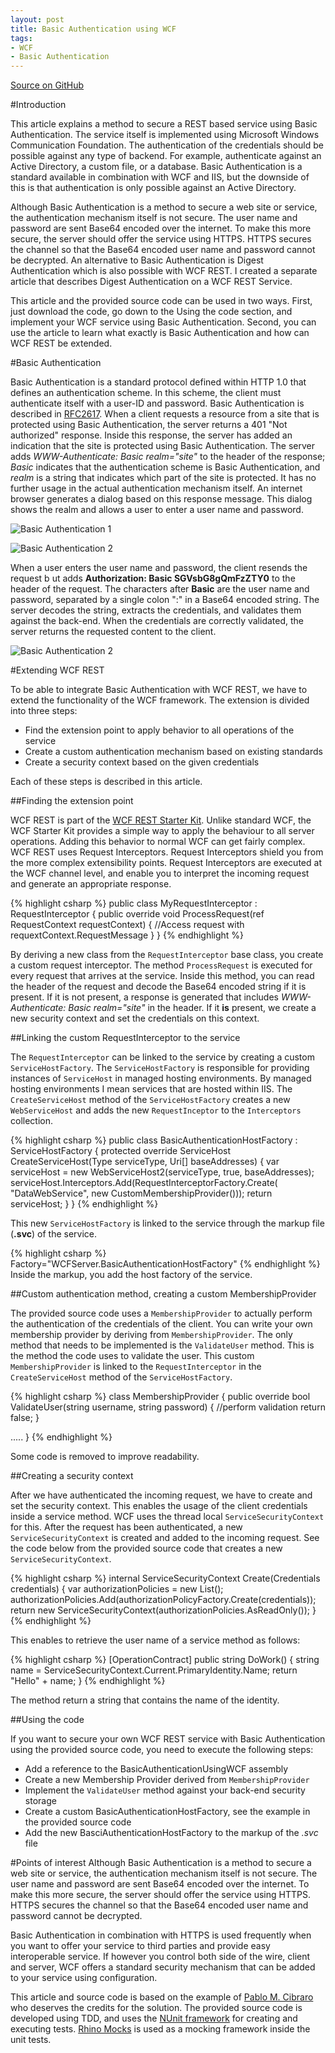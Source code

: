 ```yaml
---
layout: post
title: Basic Authentication using WCF
tags:
- WCF
- Basic Authentication
---
```


[Source on GitHub](https://github.com/kalkie/BasicAuthenticationUsingWCFRest/tree/master)

#Introduction

This article explains a method to secure a REST based service using Basic Authentication. The service itself is implemented using Microsoft Windows Communication Foundation. The authentication of the credentials should be possible against any type of backend. For example, authenticate against an Active Directory, a custom file, or a database. Basic Authentication is a standard available in combination with WCF and IIS, but the downside of this is that authentication is only possible against an Active Directory.

Although Basic Authentication is a method to secure a web site or service, the authentication mechanism itself is not secure. The user name and password are sent Base64 encoded over the internet. To make this more secure, the server should offer the service using HTTPS. HTTPS secures the channel so that the Base64 encoded user name and password cannot be decrypted. An alternative to Basic Authentication is Digest Authentication which is also possible with WCF REST. I created a separate article that describes Digest Authentication on a WCF REST Service.

This article and the provided source code can be used in two ways. First, just download the code, go down to the Using the code section, and implement your WCF service using Basic Authentication. Second, you can use the article to learn what exactly is Basic Authentication and how can WCF REST be extended.

#Basic Authentication

Basic Authentication is a standard protocol defined within HTTP 1.0 that defines an authentication scheme. In this scheme, the client must authenticate itself with a user-ID and password. Basic Authentication is described in [RFC2617](http://www.faqs.org/rfcs/rfc2617.html). When a client requests a resource from a site that is protected using Basic Authentication, the server returns a 401 "Not authorized" response. Inside this response, the server has added an indication that the site is protected using Basic Authentication. The server adds <em>WWW-Authenticate: Basic realm="site"</em> to the header of the response; <em>Basic</em> indicates that the authentication scheme is Basic Authentication, and <em>realm</em> is a string that indicates which part of the site is protected. It has no further usage in the actual authentication mechanism itself. An internet browser generates a dialog based on this response message. This dialog shows the realm and allows a user to enter a user name and password.

![Basic Authentication 1](../../../images/BasicAuthenticationUsingWCFRest_2.png)

![Basic Authentication 2](../../../images/BasicAuthenticationUsingWCFRest_1.png)

When a user enters the user name and password, the client resends the request b ut adds **Authorization: Basic SGVsbG8gQmFzZTY0** to the header of the request. The characters after **Basic** are the user name and password, separated by a single colon ":" in a Base64 encoded string. The server decodes the string, extracts the credentials, and validates them against the back-end. When the credentials are correctly validated, the server returns the requested content to the client.

![Basic Authentication 2](../../../images/BasicAuthenticationUsingWCFRest_3.png)

#Extending WCF REST

To be able to integrate Basic Authentication with WCF REST, we have to extend the functionality of the WCF framework. The extension is divided into three steps:

- Find the extension point to apply behavior to all operations of the service
- Create a custom authentication mechanism based on existing standards
- Create a security context based on the given credentials

Each of these steps is described in this article.

##Finding the extension point

WCF REST is part of the [WCF REST Starter Kit](http://aspnet.codeplex.com/releases/view/24644). Unlike standard WCF, the WCF Starter Kit provides a simple way to apply the behaviour to all server operations. Adding this behavior to normal WCF can get fairly complex. WCF REST uses Request Interceptors. Request Interceptors shield you from the more complex extensibility points. Request Interceptors are executed at the WCF channel level, and enable you to interpret the incoming request and generate an appropriate response. 

{% highlight csharp %}
public class MyRequestInterceptor : RequestInterceptor
{
   public override void ProcessRequest(ref RequestContext requestContext)
   {
      //Access request with requextContext.RequestMessage
   }
}
{% endhighlight %}

By deriving a new class from the <code>RequestInterceptor</code> base class, you create a custom request interceptor. The method <code>ProcessRequest</code> is executed for every request that arrives at the service. Inside this method, you can read the header of the request and decode the Base64 encoded string if it is present. If it is not present, a response is generated that includes <em>WWW-Authenticate: Basic realm="site"</em> in the header. If it **is** present, we create a new security context and set the credentials on this context.

##Linking the custom RequestInterceptor to the service

The <code>RequestInterceptor</code> can be linked to the service by creating a custom <code>ServiceHostFactory</code>. The <code>ServiceHostFactory</code> is responsible for providing instances of <code>ServiceHost</code> in managed hosting environments. By managed hosting environments I mean services that are hosted within IIS. The <code>CreateServiceHost</code> method of the <code>ServiceHostFactory</code> creates a new <code>WebServiceHost</code> and adds the new <code>RequestInceptor</code> to the <code>Interceptors</code> collection.</p>

{% highlight csharp %}
public class BasicAuthenticationHostFactory : ServiceHostFactory
{
   protected override ServiceHost CreateServiceHost(Type serviceType, 
                                  Uri[] baseAddresses)
   {
      var serviceHost = new WebServiceHost2(serviceType, true, baseAddresses);
      serviceHost.Interceptors.Add(RequestInterceptorFactory.Create(
                    "DataWebService", new CustomMembershipProvider()));
      return serviceHost;
   }
}
{% endhighlight %}

This new <code>ServiceHostFactory</code> is linked to the service through the markup file (**.svc**) of the service. 

{% highlight csharp %}
Factory="WCFServer.BasicAuthenticationHostFactory"
{% endhighlight %}
Inside the markup, you add the host factory of the service.

##Custom authentication method, creating a custom MembershipProvider

The provided source code uses a <code>MembershipProvider</code> to actually perform the authentication of the credentials of the client. You can write your own membership provider by deriving from <code>MembershipProvider</code>. The only method that needs to be implemented is the <code>ValidateUser</code> method. This is the method the code uses to validate the user. This custom <code>MembershipProvider</code> is linked to the <code>RequestInterceptor</code> in the <code>CreateServiceHost</code> method of the <code>ServiceHostFactory</code>.

{% highlight csharp %}
class MembershipProvider
{
   public override bool ValidateUser(string username, string password)
   {
      //perform validation
      return false;
   }

   .....
}
{% endhighlight %}

Some code is removed to improve readability.

##Creating a security context

After we have authenticated the incoming request, we have to create and set the security context. This enables the usage of the client credentials inside a service method. WCF uses the thread local <code>ServiceSecurityContext</code> for this. After the request has been authenticated, a new <code>ServiceSecurityContext</code> is created and added to the incoming request. See the code below from the provided source code that creates a new <code>ServiceSecurityContext</code>.

{% highlight csharp %}
internal ServiceSecurityContext Create(Credentials credentials)
{
   var authorizationPolicies = new List<IAuthorizationpolicy>();
   authorizationPolicies.Add(authorizationPolicyFactory.Create(credentials));
   return new ServiceSecurityContext(authorizationPolicies.AsReadOnly());
}
{% endhighlight %}

This enables to retrieve the user name of a service method as follows:

{% highlight csharp %}
[OperationContract]
public string DoWork()
{
   string name = ServiceSecurityContext.Current.PrimaryIdentity.Name;
   return "Hello" + name;
}
{% endhighlight %}

The method return a string that contains the name of the identity. 

##Using the code

If you want to secure your own WCF REST service with Basic Authentication using the provided source code, you need to execute the following steps:

- Add a reference to the BasicAuthenticationUsingWCF assembly
- Create a new Membership Provider derived from <code>MembershipProvider</code>
- Implement the <code>ValidateUser</code> method against your back-end security storage
- Create a custom BasicAuthenticationHostFactory, see the example in the provided source code
- Add the new BasciAuthenticationHostFactory to the markup of the <em>.svc</em> file

#Points of interest
Although Basic Authentication is a method to secure a web site or service, the authentication mechanism itself is not secure. The user name and password are sent Base64 encoded over the internet. To make this more secure, the server should offer the service using HTTPS. HTTPS secures the channel so that the Base64 encoded user name and password cannot be decrypted.

Basic Authentication in combination with HTTPS is used frequently when you want to offer your service to third parties and provide easy interoperable service. If however you control both side of the wire, client and server, WCF offers a standard security mechanism that can be added to your service using configuration.

This article and source code is based on the example of [Pablo M. Cibraro](http://weblogs.asp.net/cibrax/archive/2009/03/20/custom-basic-authentication-for-restful-services.aspx) who deserves the credits for the solution. The provided source code is developed using TDD, and uses the [NUnit framework](http://nunit.org/) for creating and executing tests. [Rhino Mocks](http://www.ayende.com/projects/rhino-mocks.aspx) is used as a mocking framework inside the unit tests.
